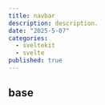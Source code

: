 ```yaml
---
title: navbar
description: description.
date: "2025-5-07"
categories:
  - sveltekit
  - svelte
published: true
---
```


<script>
  import { NavbarBase} from "$lib/components/docs/index.js";
</script>

## base

<NavbarBase/>
